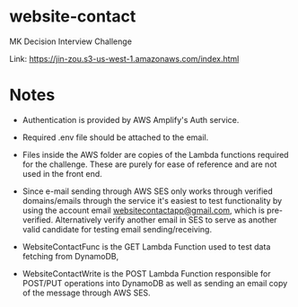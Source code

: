 # website-contact
MK Decision Interview Challenge

Link: https://jin-zou.s3-us-west-1.amazonaws.com/index.html

# Notes
- Authentication is provided by AWS Amplify's Auth service.

- Required .env file should be attached to the email.

- Files inside the AWS folder are copies of the Lambda functions required for the challenge. 
These are purely for ease of reference and are not used in the front end.

- Since e-mail sending through AWS SES only works through verified domains/emails through the service
it's easiest to test functionality by using the account email websitecontactapp@gmail.com, which is pre-verified. 
Alternatively verify another email in SES to serve as another valid candidate for testing email sending/receiving. 

- WebsiteContactFunc is the GET Lambda Function used to test data fetching from DynamoDB,
- WebsiteContactWrite is the POST Lambda Function responsible for POST/PUT operations
  into DynamoDB as well as sending an email copy of the message through AWS SES.
